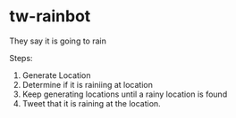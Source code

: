 # tw-rainbot
They say it is going to rain

Steps:
1. Generate Location
2. Determine if it is rainiing at location
3. Keep generating locations until a rainy location is found
4. Tweet that it is raining at the location.